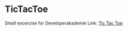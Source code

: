 # TicTacToe

Small excercise for Developerakademie
Link: [Tic Tac Toe](https://www.tarik-uyan.developerakademie.net/TicTacToe/index.html)
